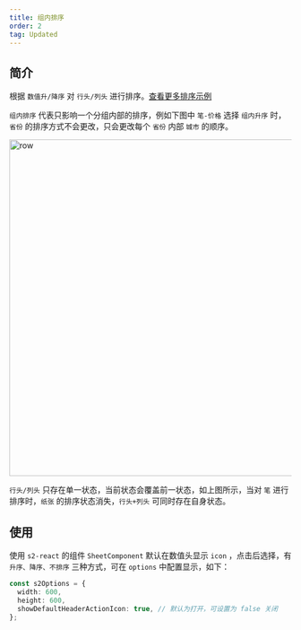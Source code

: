 ```yaml
---
title: 组内排序
order: 2
tag: Updated
---
```


## 简介

根据 `数值升/降序` 对 `行头/列头` 进行排序。[查看更多排序示例](https://s2.antv.antgroup.com/examples#category-sort)

`组内排序` 代表只影响一个分组内部的排序，例如下图中 `笔-价格` 选择 `组内升序` 时，`省份` 的排序方式不会更改，只会更改每个 `省份` 内部 `城市` 的顺序。

<img src="https://gw.alipayobjects.com/mdn/rms_56cbb2/afts/img/A*SszqS7EGaXkAAAAAAAAAAAAAARQnAQ" width = "600"  alt="row" />

`行头/列头` 只存在单一状态，当前状态会覆盖前一状态，如上图所示，当对 `笔` 进行排序时，`纸张` 的排序状态消失，`行头+列头` 可同时存在自身状态。

## 使用

使用 `s2-react` 的组件 `SheetComponent` 默认在数值头显示 `icon` ，点击后选择，有 `升序、降序、不排序` 三种方式，可在 `options` 中配置显示，如下：

```ts
const s2Options = {
  width: 600,
  height: 600,
  showDefaultHeaderActionIcon: true, // 默认为打开，可设置为 false 关闭
};
```
